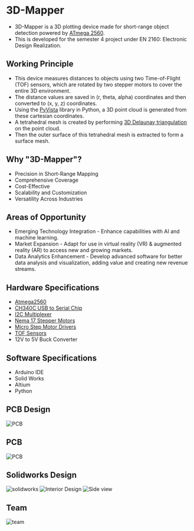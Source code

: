 # 3D-Mapper 
* 3D-Mapper is a 3D plotting device made for short-range object detection powered by [ATmega 2560](https://github.com/LasithaAmarasinghe/3D-Mapper/blob/main/data%20sheets/ATMEGA2560.PDF).
* This is developed for the semester 4 project under EN 2160: Electronic Design Realization.

## Working Principle 

* This device measures distances to objects using two Time-of-Flight (TOF) sensors, which are rotated by two stepper motors to cover the entire 3D environment.
* The distance values are saved in (r, theta, alpha) coordinates and then converted to (x, y, z) coordinates.
* Using the [PyVista](https://github.com/pyvista) library in Python, a 3D point cloud is generated from these cartesian coordinates. 
* A tetrahedral mesh is created by performing [3D Delaunay triangulation](https://github.com/LasithaAmarasinghe/3D-Mapper/blob/main/3D%20Delaunay%20Triangulation.pdf) on the point cloud.
* Then the outer surface of this tetrahedral mesh is extracted to form a surface mesh.

## Why "3D-Mapper"?

* Precision in Short-Range Mapping
* Comprehensive Coverage
* Cost-Effective
* Scalability and Customization
* Versatility Across Industries

## Areas of Opportunity

* Emerging Technology Integration - Enhance capabilities with AI and machine learning.
* Market Expansion - Adapt for use in virtual reality (VR) & augmented reality (AR) to access new and growing markets.
* Data Analytics Enhancement - Develop advanced software for better data analysis and visualization, adding value and creating new revenue streams.

## Hardware Specifications

* [Atmega2560](https://github.com/LasithaAmarasinghe/3D-Mapper/blob/main/data%20sheets/ATMEGA2560.PDF)
* [CH340C USB to Serial Chip](https://github.com/LasithaAmarasinghe/3D-Mapper/blob/main/data%20sheets/CH340C%20USB%20to%20serial%20chip.PDF)
* [I2C Multiplexer](https://github.com/LasithaAmarasinghe/3D-Mapper/blob/main/data%20sheets/tca9548a%20I2C%20multiplexer.pdf)
* [Nema 17 Stepper Motors](https://github.com/LasithaAmarasinghe/3D-Mapper/blob/main/data%20sheets/NEMA17%20Stepper%20Motor.PDF)
* [Micro Step Motor Drivers](https://github.com/LasithaAmarasinghe/3D-Mapper/blob/main/data%20sheets/TB6600-Micro%20Step%20Stepper-Motor-Driver.pdf)
* [TOF Sensors](https://github.com/LasithaAmarasinghe/3D-Mapper/blob/main/data%20sheets/TOF.png)
* 12V to 5V Buck Converter

## Software Specifications

* Arduino IDE
* Solid Works
* Altium
* Python 

## PCB Design

![PCB](https://github.com/LasithaAmarasinghe/3D-Mapper/assets/106037441/d7e6ce52-1c89-4154-8b88-37388692e56b)

## PCB 

![PCB](https://github.com/LasithaAmarasinghe/3D-Mapper/assets/106037441/e6a24d2e-6db5-4a9c-af80-d481695acf72)

## Solidworks Design

![solidworks](https://github.com/LasithaAmarasinghe/3D-Mapper/assets/106037441/f35719a4-a017-4c51-9a2d-e31d81bae907)
![Interior Design](https://github.com/LasithaAmarasinghe/3D-Mapper/assets/106037441/f78155a7-3207-4334-bf99-9af56c6035ed)
![Side view](https://github.com/LasithaAmarasinghe/3D-Mapper/assets/106037441/9bda0ceb-6ee5-47a1-a3ce-7c367c91f589)

## Team

![team](https://github.com/LasithaAmarasinghe/3D-Mapper/assets/106037441/35031685-0640-4157-9b0c-df699e6310eb)
